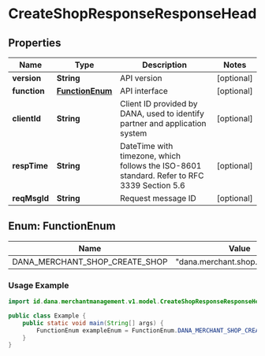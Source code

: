 

# CreateShopResponseResponseHead


## Properties

| Name | Type | Description | Notes |
|------------ | ------------- | ------------- | -------------|
|**version** | **String** | API version |  [optional] |
|**function** | [**FunctionEnum**](#FunctionEnum) | API interface |  [optional] |
|**clientId** | **String** | Client ID provided by DANA, used to identify partner and application system |  [optional] |
|**respTime** | **String** | DateTime with timezone, which follows the ISO-8601 standard. Refer to RFC 3339 Section 5.6 |  [optional] |
|**reqMsgId** | **String** | Request message ID |  [optional] |


<a name="FunctionEnum"></a>
## Enum: FunctionEnum

| Name | Value | Description |
| ---- | ----- | ----------- |
| DANA_MERCHANT_SHOP_CREATE_SHOP | "dana.merchant.shop.createShop" |  |

### Usage Example
```java
import id.dana.merchantmanagement.v1.model.CreateShopResponseResponseHead.FunctionEnum;

public class Example {
    public static void main(String[] args) {
        FunctionEnum exampleEnum = FunctionEnum.DANA_MERCHANT_SHOP_CREATE_SHOP;
    }
}
```



